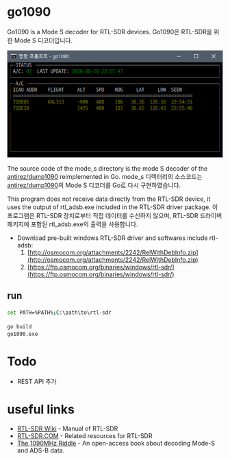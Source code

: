 # go1090
Go1090 is a Mode S decoder for RTL-SDR devices.
Go1090은 RTL-SDR을 위한 Mode S 디코더입니다.

![example](go1090.png)

The source code of the mode_s directory is the mode S decoder of the [antirez/dump1090](https://github.com/antirez/dump1090) reimplemented in Go.
mode_s 디렉터리의 소스코드는 [antirez/dump1090](https://github.com/antirez/dump1090)의 Mode S 디코더를 Go로 다시 구현하였습니다.

This program does not receive data directly from the RTL-SDR device, it uses the output of rtl_adsb.exe included in the RTL-SDR driver package.
이 프로그램은 RTL-SDR 장치로부터 직접 데이터를 수신하지 않으며, RTL-SDR 드라이버 패키지에 포함된 rtl_adsb.exe의 출력을 사용합니다.

 * Download pre-built windows RTL-SDR driver and softwares include rtl-adsb:
   1. [http://osmocom.org/attachments/2242/RelWithDebInfo.zip](http://osmocom.org/attachments/2242/RelWithDebInfo.zip)
   1. [https://ftp.osmocom.org/binaries/windows/rtl-sdr/](https://ftp.osmocom.org/binaries/windows/rtl-sdr/)

## run
```bash
set PATH=%PATH%;C:\path\to\rtl-sdr

go build
go1090.exe
```

# Todo
 * REST API 추가

# useful links
 * [RTL-SDR Wiki](http://osmocom.org/projects/rtl-sdr/wiki) - Manual of RTL-SDR
 * [RTL-SDR.COM](https://www.rtl-sdr.com/) - Related resources for RTL-SDR
 * [The 1090MHz Riddle](https://mode-s.org/decode/ehs/introduction.html) - An open-access book about decoding Mode-S and ADS-B data.

